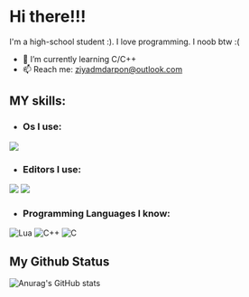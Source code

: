 # Hi there!!!
I'm a high-school student :). I love programming. I noob btw :(
- 🌱 I’m currently learning C/C++
- 📫 Reach me: ziyadmdarpon@outlook.com
## MY skills:
- ### Os I use:
 ![](https://img.shields.io/badge/OS-Windows-informational?style=for-the-badge&logo=windows&color=0078D6)
- ### Editors I use:
 ![](https://img.shields.io/badge/Editor-Visual%20Studio%20Code-informational?style=for-the-badge&logo=visual-studio-code&color=007ACC)
 ![](https://img.shields.io/badge/Editor-Vim-green)
- ### Programming Languages I know:
 ![Lua](https://img.shields.io/badge/lua-%232C2D72.svg?style=for-the-badge&logo=lua&logoColor=white)
 ![C++](https://img.shields.io/badge/c++-%2300599C.svg?style=for-the-badge&logo=c%2B%2B&logoColor=white)
 ![C](https://img.shields.io/badge/c-%2300599C.svg?style=for-the-badge&logo=c&logoColor=white)

## My Github Status
![Anurag's GitHub stats](https://github-readme-stats.vercel.app/api?username=ziyad-md&show_icons=true&theme=gruvbox)
